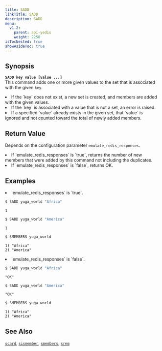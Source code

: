 ```yaml
---
title: SADD
linkTitle: SADD
description: SADD
menu:
  v1.2:
    parent: api-yedis
    weight: 2250
isTocNested: true
showAsideToc: true
---
```

## Synopsis
<b>`SADD key value [value ...]`</b><br>
This command adds one or more given values to the set that is associated with the given `key`.
<li>If the `key` does not exist, a new set is created, and members are added with the given values.
<li>If the `key` is associated with a value that is not a set, an error is raised.</li>
<li>If a specified `value` already exists in the given set, that `value` is ignored and not counted toward the total of newly added members.</li>

## Return Value
Depends on the configuration parameter `emulate_redis_responses`.
<li>
If `emulate_redis_responses` is `true`, returns
the number of new members that were added by this command not including the duplicates.
</li>
<li>
If `emulate_redis_responses` is `false`, returns OK.
</li>


## Examples
<li> `emulate_redis_responses` is `true`.

```sh
$ SADD yuga_world "Africa"
```

```
1
```

```sh
$ SADD yuga_world "America"
```

```
1
```

```sh
$ SMEMBERS yuga_world
```

```
1) "Africa"
2) "America"
```
</li>

<li> `emulate_redis_responses` is `false`.

```sh
$ SADD yuga_world "Africa"
```

```
"OK"
```

```sh
$ SADD yuga_world "America"
```

```
"OK"
```

```sh
$ SMEMBERS yuga_world
```

```
1) "Africa"
2) "America"
```
</li>

## See Also
[`scard`](../scard/), [`sismember`](../sismember/), [`smembers`](../smembers/), [`srem`](../srem/)
